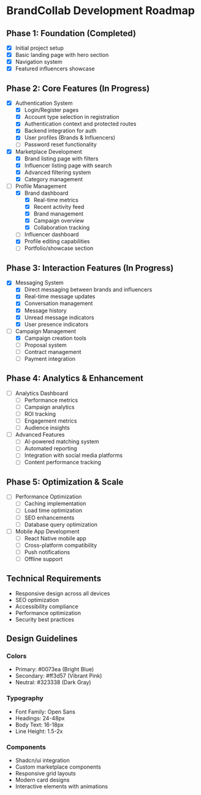 # BrandCollab Development Roadmap

## Phase 1: Foundation (Completed)
- [x] Initial project setup
- [x] Basic landing page with hero section
- [x] Navigation system
- [x] Featured influencers showcase

## Phase 2: Core Features (In Progress)
- [x] Authentication System
  - [x] Login/Register pages
  - [x] Account type selection in registration
  - [x] Authentication context and protected routes
  - [x] Backend integration for auth
  - [x] User profiles (Brands & Influencers)
  - [ ] Password reset functionality

- [x] Marketplace Development
  - [x] Brand listing page with filters
  - [x] Influencer listing page with search
  - [x] Advanced filtering system
  - [x] Category management

- [ ] Profile Management
  - [x] Brand dashboard
    - [x] Real-time metrics
    - [x] Recent activity feed
    - [x] Brand management
    - [x] Campaign overview
    - [x] Collaboration tracking
  - [ ] Influencer dashboard
  - [x] Profile editing capabilities
  - [ ] Portfolio/showcase section

## Phase 3: Interaction Features (In Progress)
- [x] Messaging System
  - [x] Direct messaging between brands and influencers
  - [x] Real-time message updates
  - [x] Conversation management
  - [x] Message history
  - [x] Unread message indicators
  - [x] User presence indicators

- [ ] Campaign Management
  - [x] Campaign creation tools
  - [ ] Proposal system
  - [ ] Contract management
  - [ ] Payment integration

## Phase 4: Analytics & Enhancement
- [ ] Analytics Dashboard
  - [ ] Performance metrics
  - [ ] Campaign analytics
  - [ ] ROI tracking
  - [ ] Engagement metrics
  - [ ] Audience insights

- [ ] Advanced Features
  - [ ] AI-powered matching system
  - [ ] Automated reporting
  - [ ] Integration with social media platforms
  - [ ] Content performance tracking

## Phase 5: Optimization & Scale
- [ ] Performance Optimization
  - [ ] Caching implementation
  - [ ] Load time optimization
  - [ ] SEO enhancements
  - [ ] Database query optimization

- [ ] Mobile App Development
  - [ ] React Native mobile app
  - [ ] Cross-platform compatibility
  - [ ] Push notifications
  - [ ] Offline support

## Technical Requirements
- Responsive design across all devices
- SEO optimization
- Accessibility compliance
- Performance optimization
- Security best practices

## Design Guidelines
### Colors
- Primary: #0073ea (Bright Blue)
- Secondary: #ff3d57 (Vibrant Pink)
- Neutral: #323338 (Dark Gray)

### Typography
- Font Family: Open Sans
- Headings: 24-48px
- Body Text: 16-18px
- Line Height: 1.5-2x

### Components
- Shadcn/ui integration
- Custom marketplace components
- Responsive grid layouts
- Modern card designs
- Interactive elements with animations